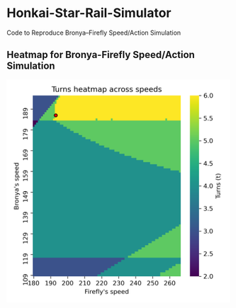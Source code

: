 # Honkai-Star-Rail-Simulator
Code to Reproduce Bronya–Firefly Speed/Action Simulation

## Heatmap for Bronya-Firefly Speed/Action Simulation
<img src="plot.png" alt="drawing" width="800"/>
